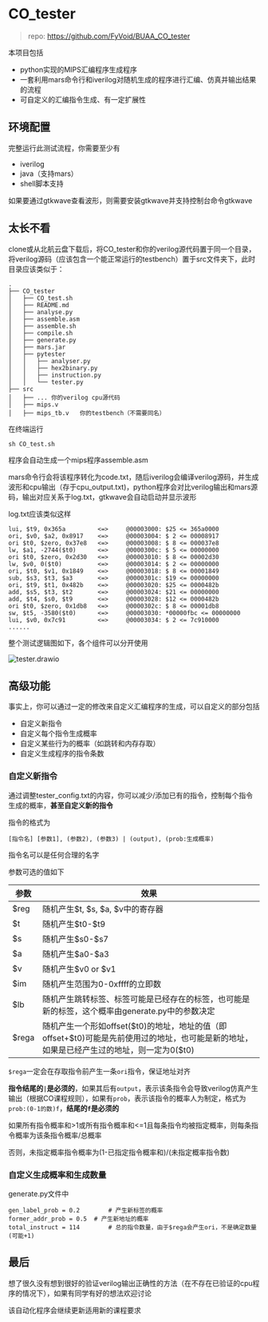 # CO_tester

> repo: https://github.com/FyVoid/BUAA_CO_tester

本项目包括

* python实现的MIPS汇编程序生成程序
* 一套利用mars命令行和iverilog对随机生成的程序进行汇编、仿真并输出结果的流程
* 可自定义的汇编指令生成、有一定扩展性

## 环境配置

完整运行此测试流程，你需要至少有

* iverilog
* java（支持mars）
* shell脚本支持

如果要通过gtkwave查看波形，则需要安装gtkwave并支持控制台命令gtkwave

## 太长不看

clone或从北航云盘下载后，将CO_tester和你的verilog源代码置于同一个目录，将verilog源码（应该包含一个能正常运行的testbench）置于src文件夹下，此时目录应该类似于：

```
.
├── CO_tester
│   ├── CO_test.sh
│   ├── README.md
│   ├── analyse.py
│   ├── assemble.asm
│   ├── assemble.sh
│   ├── compile.sh
│   ├── generate.py
│   ├── mars.jar
│   ├── pytester
│   │   ├── analyser.py
│   │   ├── hex2binary.py
│   │   ├── instruction.py
│   │   └── tester.py
├── src
│   ├── ... 你的verilog cpu源代码
│   ├── mips.v
│   ├── mips_tb.v	你的testbench（不需要同名）
```

在终端运行

```
sh CO_test.sh
```

程序会自动生成一个mips程序assemble.asm

mars命令行会将该程序转化为code.txt，随后iverilog会编译verilog源码，并生成波形和cpu输出（存于cpu_output.txt)，python程序会对比verilog输出和mars源码，输出对应关系于log.txt，gtkwave会自动启动并显示波形

log.txt应该类似这样

```
lui, $t9, 0x365a         <=>     @00003000: $25 <= 365a0000
ori, $v0, $a2, 0x8917    <=>     @00003004: $ 2 <= 00008917
ori $t0, $zero, 0x37e8   <=>     @00003008: $ 8 <= 000037e8
lw, $a1, -2744($t0)      <=>     @0000300c: $ 5 <= 00000000
ori $t0, $zero, 0x2d30   <=>     @00003010: $ 8 <= 00002d30
lw, $v0, 0($t0)          <=>     @00003014: $ 2 <= 00000000
ori, $t0, $v1, 0x1849    <=>     @00003018: $ 8 <= 00001849
sub, $s3, $t3, $a3       <=>     @0000301c: $19 <= 00000000
ori, $t9, $t1, 0x482b    <=>     @00003020: $25 <= 0000482b
add, $s5, $t3, $t2       <=>     @00003024: $21 <= 00000000
add, $t4, $s0, $t9       <=>     @00003028: $12 <= 0000482b
ori $t0, $zero, 0x1db8   <=>     @0000302c: $ 8 <= 00001db8
sw, $t5, -3580($t0)      <=>     @00003030: *00000fbc <= 00000000
lui, $v0, 0x7c91         <=>     @00003034: $ 2 <= 7c910000
......
```

整个测试逻辑图如下，各个组件可以分开使用

![tester.drawio](/Users/fyvoid/src/CO/p4/CO_tester/asset/tester.drawio.png)

## 高级功能

事实上，你可以通过一定的修改来自定义汇编程序的生成，可以自定义的部分包括

* 自定义新指令
* 自定义每个指令生成概率
* 自定义某些行为的概率（如跳转和内存存取）
* 自定义生成程序的指令条数

### 自定义新指令

通过调整tester_config.txt的内容，你可以减少/添加已有的指令，控制每个指令生成的概率，**甚至自定义新的指令**

指令的格式为

```
[指令名] [参数1], (参数2), (参数3) | (output), (prob:生成概率)
```

指令名可以是任何合理的名字

参数可选的值如下

| 参数  | 效果                                                         |
| ----- | ------------------------------------------------------------ |
| $reg  | 随机产生\$t, \$s, \$a, \$v中的寄存器                         |
| $t    | 随机产生$t0-\$t9                                             |
| $s    | 随机产生\$s0-\$s7                                            |
| $a    | 随机产生$a0-\$a3                                             |
| $v    | 随机产生\$v0 or \$v1                                         |
| $im   | 随机产生范围为0-0xffff的立即数                               |
| $lb   | 随机产生跳转标签、标签可能是已经存在的标签，也可能是新的标签，这个概率由generate.py中的参数决定 |
| $rega | 随机产生一个形如offset($t0)的地址，地址的值（即offset+\$t0)可能是先前使用过的地址，也可能是新的地址，如果是已经产生过的地址，则一定为0(\$t0) |

`$rega`一定会在存取指令前产生一条`ori`指令，保证地址对齐

**指令结尾的`|`是必须的**，如果其后有`output`，表示该条指令会导致verilog仿真产生输出（根据CO课程规则），如果有`prob`，表示该指令的概率人为制定，格式为`prob:(0-1的数)f`，**结尾的`f`是必须的**

如果所有指令概率和>1或所有指令概率和<=1且每条指令均被指定概率，则每条指令概率为该条指令概率/总概率

否则，未指定概率指令概率为(1-已指定指令概率和)/(未指定概率指令数)

### 自定义生成概率和生成数量

generate.py文件中

```
gen_label_prob = 0.2		# 产生新标签的概率
former_addr_prob = 0.5	# 产生新地址的概率
total_instruct = 114		# 总的指令数量，由于$rega会产生ori，不是确定数量(可能+1)
```

## 最后

想了很久没有想到很好的验证verilog输出正确性的方法（在不存在已验证的cpu程序的情况下），如果有同学有好的想法欢迎讨论

该自动化程序会继续更新适用新的课程要求